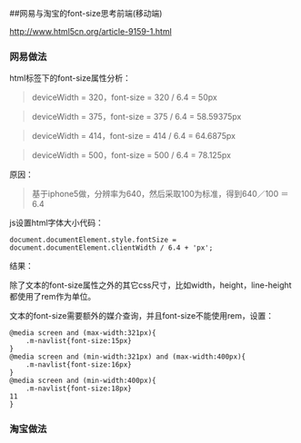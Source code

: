 ##网易与淘宝的font-size思考前端(移动端)

http://www.html5cn.org/article-9159-1.html

### 网易做法

html标签下的font-size属性分析：

> deviceWidth = 320，font-size = 320 / 6.4 = 50px

> deviceWidth = 375，font-size = 375 / 6.4 = 58.59375px

> deviceWidth = 414，font-size = 414 / 6.4 = 64.6875px

> deviceWidth = 500，font-size = 500 / 6.4 = 78.125px

原因：

> 基于iphone5做，分辨率为640，然后采取100为标准，得到640／100 ＝ 6.4

js设置html字体大小代码：

	document.documentElement.style.fontSize = document.documentElement.clientWidth / 6.4 + 'px';

结果：

除了文本的font-size属性之外的其它css尺寸，比如width，height，line-height都使用了rem作为单位。

文本的font-size需要额外的媒介查询，并且font-size不能使用rem，设置：

	@media screen and (max-width:321px){
	    .m-navlist{font-size:15px}
	}
	@media screen and (min-width:321px) and (max-width:400px){
	    .m-navlist{font-size:16px}
	}
	@media screen and (min-width:400px){
	    .m-navlist{font-size:18px}
	11
	}

	


### 淘宝做法


